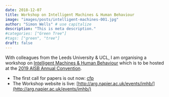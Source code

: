 ```yaml
---
date: 2018-12-07
title: Workshop on Intelligent Machines & Human Behaviour
image: "images/posts/intelligent-machines-001.jpg"
author: "Simon Wells" # use capitalize
description: "This is meta description."
#categories: ["Green Tree"]
#tags: ["green", "tree"]
draft: false
---
```

With colleagues from the Leeds University & UCL, I am organising a workshop on [Intelligent Machines & Human Behaviour](http://arg.napier.ac.uk/events/imhb/) which is to be hosted at the [2019 AISB Annual Convention](http://aisb2019.falmouthgamesacademy.com).

* The first call for papers is out now: [cfp](/assets/cfp/imhb2019.pdf)
* The Workshop website is live: [http://arg.napier.ac.uk/events/imhb/](http://arg.napier.ac.uk/events/imhb/)


